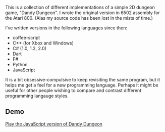 This is a collection of different implementations of a simple 2D dungeon
game, "Dandy Dungeon". I wrote the original version in 6502 assembly for
the Atari 800. (Alas my source code has been lost in the mists of time.)

I've written versions in the following languages since then:

+ coffee-script
+ C++ (for Xbox and Windows)
+ C# (1.0, 1.2, 2.0)
+ Dart
+ F#
+ Python
+ JavaScript

It is a bit obsessive-compulsive to keep revisiting the same program,
but it helps me get a feel for a new programming language. Perhaps it might
be useful for other people wishing to compare and contrast different programming
langauge styles.

Demo
----

[Play the JavaScript version of Dandy Dungeon](http://jackpal.github.com/Dandy-Dungeon/)

